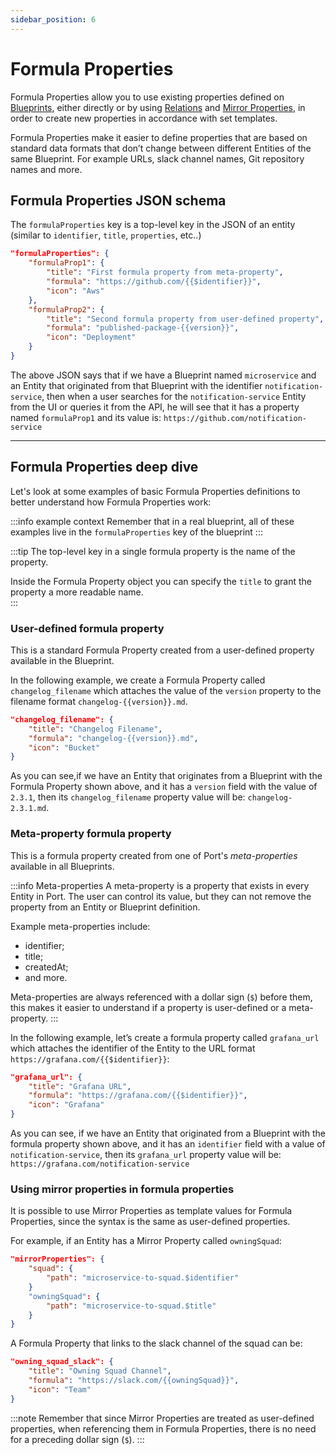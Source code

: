 ```yaml
---
sidebar_position: 6
---
```


# Formula Properties

Formula Properties allow you to use existing properties defined on [Blueprints](./blueprint), either directly or by using [Relations](./relation) and [Mirror Properties](./mirror-properties), in order to create new properties in accordance with set templates.

Formula Properties make it easier to define properties that are based on standard data formats that don’t change between different Entities of the same Blueprint. For example URLs, slack channel names, Git repository names and more.

## Formula Properties JSON schema

The `formulaProperties` key is a top-level key in the JSON of an entity (similar to `identifier`, `title`, `properties`, etc..)

```json showLineNumbers
"formulaProperties": {
    "formulaProp1": {
        "title": "First formula property from meta-property",
        "formula": "https://github.com/{{$identifier}}",
        "icon": "Aws"
    },
    "formulaProp2": {
        "title": "Second formula property from user-defined property",
        "formula": "published-package-{{version}}",
        "icon": "Deployment"
    }
}
```

The above JSON says that if we have a Blueprint named `microservice` and an Entity that originated from that Blueprint with the identifier `notification-service`, then when a user searches for the `notification-service` Entity from the UI or queries it from the API, he will see that it has a property named `formulaProp1` and its value is: `https://github.com/notification-service`

---

## Formula Properties deep dive

Let's look at some examples of basic Formula Properties definitions to better understand how Formula Properties work:

:::info example context
Remember that in a real blueprint, all of these examples live in the `formulaProperties` key of the blueprint
:::

:::tip
The top-level key in a single formula property is the name of the property.

Inside the Formula Property object you can specify the `title` to grant the property a more readable name.  
:::

### User-defined formula property

This is a standard Formula Property created from a user-defined property available in the Blueprint.

In the following example, we create a Formula Property called `changelog_filename` which attaches the value of the `version` property to the filename format `changelog-{{version}}.md`.

```json showLineNumbers
"changelog_filename": {
    "title": "Changelog Filename",
    "formula": "changelog-{{version}}.md",
    "icon": "Bucket"
}
```

As you can see,if we have an Entity that originates from a Blueprint with the Formula Property shown above, and it has a `version` field with the value of `2.3.1`, then its `changelog_filename` property value will be: `changelog-2.3.1.md`.

### Meta-property formula property

This is a formula property created from one of Port's _meta-properties_ available in all Blueprints.

:::info Meta-properties
A meta-property is a property that exists in every Entity in Port. The user can control its value, but they can not remove the property from an Entity or Blueprint definition.

Example meta-properties include:

- identifier;
- title;
- createdAt;
- and more.

Meta-properties are always referenced with a dollar sign (`$`) before them, this makes it easier to understand if a property is user-defined or a meta-property.
:::

In the following example, let’s create a formula property called `grafana_url` which attaches the identifier of the Entity to the URL format `https://grafana.com/{{$identifier}}`:

```json showLineNumbers
"grafana_url": {
    "title": "Grafana URL",
    "formula": "https://grafana.com/{{$identifier}}",
    "icon": "Grafana"
}
```

As you can see, if we have an Entity that originated from a Blueprint with the formula property shown above, and it has an `identifier` field with a value of `notification-service`, then its `grafana_url` property value will be: `https://grafana.com/notification-service`

### Using mirror properties in formula properties

It is possible to use Mirror Properties as template values for Formula Properties, since the syntax is the same as user-defined properties.

For example, if an Entity has a Mirror Property called `owningSquad`:

```json showLineNumbers
"mirrorProperties": {
    "squad": {
        "path": "microservice-to-squad.$identifier"
    }
    "owningSquad": {
        "path": "microservice-to-squad.$title"
    }
}
```

A Formula Property that links to the slack channel of the squad can be:

```json showLineNumbers
"owning_squad_slack": {
    "title": "Owning Squad Channel",
    "formula": "https://slack.com/{{owningSquad}}",
    "icon": "Team"
}
```

:::note
Remember that since Mirror Properties are treated as user-defined properties, when referencing them in Formula Properties, there is no need for a preceding dollar sign (`$`).
:::
